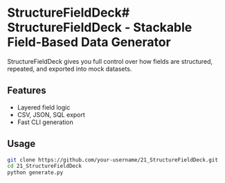 # StructureFieldDeck# StructureFieldDeck - Stackable Field-Based Data Generator

StructureFieldDeck gives you full control over how fields are structured, repeated, and exported into mock datasets.

## Features
- Layered field logic  
- CSV, JSON, SQL export  
- Fast CLI generation  

## Usage
```bash
git clone https://github.com/your-username/21_StructureFieldDeck.git
cd 21_StructureFieldDeck
python generate.py
